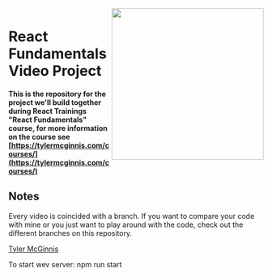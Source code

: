 <img src="https://cloud.githubusercontent.com/assets/2933430/24846370/3443ccfc-1d77-11e7-8d1d-dc64d86c3852.png" width="300" align="right">

React Fundamentals Video Project
========

#### This is the repository for the project we'll build together during React Trainings "React Fundamentals" course, for more information on the course see [https://tylermcginnis.com/courses/](https://tylermcginnis.com/courses/)

## Notes
Every video is coincided with a branch. If you want to compare your code with mine or you just want to play around with the code, check out the different branches on this repository.

[Tyler McGinnis](https://twitter.com/tylermcginnis33)

To start wev server: npm run start
